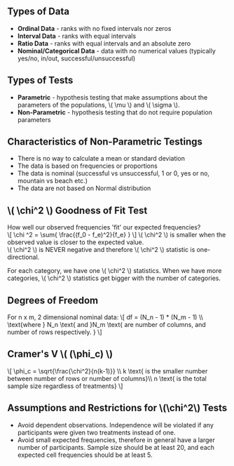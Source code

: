<!--
.. title: Inferential Statistics - Chi-Squared Tests
.. slug: lesson-16
.. date: 2016-11-09 13:10:55 UTC+08:00
.. tags:
.. category:
.. link:
.. description:
.. type: text
-->

## Types of Data     
- **Ordinal Data** - ranks with no fixed intervals nor zeros   
- **Interval Data** - ranks with equal intervals     
- **Ratio Data** - ranks with equal intervals and an absolute zero   
- **Nominal/Categorical Data** - data with no numerical values (typically yes/no, in/out, successful/unsuccessful)    


## Types of Tests     
- **Parametric** - hypothesis testing that make assumptions about the parameters of the populations, \\( \mu \\) and \\( \sigma \\).
- **Non-Parametric** - hypothesis testing that do not require population parameters

## Characteristics of Non-Parametric Testings    
- There is no way to calculate a mean or standard deviation      
- The data is based on frequencies or proportions    
- The data is nominal (successful vs unsuccessful, 1 or 0, yes or no, mountain vs beach etc.)    
- The data are not based on Normal distribution    

## \\( \chi^2 \\) Goodness of Fit Test    
How well our observed frequencies 'fit' our expected frequencies?   
\\[
  \chi ^2 = \sum{ \frac{(f_0 - f_e)^2}{f_e} }
\\]
\\( \chi^2 \\) is smaller when the observed value is closer to the expected value.     
\\( \chi^2 \\) is NEVER negative and therefore \\( \chi^2 \\) statistic is one-directional.     

For each category, we have one \\( \chi^2 \\) statistics.  When we have more categories, \\( \chi^2 \\) statistics get bigger with the number of categories.    

## Degrees of Freedom    
For n x m, 2 dimensional nominal data:
\\[
  df = (N_n - 1) * (N_m - 1) \\\\
  \text{where } N_n \text{ and }N_m \text{ are number of columns, and number of rows respectively. }
\\]

## Cramer's V \\( (\phi_c) \\)   
\\[
  \phi_c = \sqrt{\frac{\chi^2}{n(k-1)}}  \\\\
  k \text{ is the smaller number between number of rows or number of columns}\\\\
  n \text{ is the total sample size regardless of treatments}
\\]

## Assumptions and Restrictions for \\(\chi^2\\) Tests    
- Avoid dependent observations.  Independence will be violated if any participants were given two treatments instead of one.     
- Avoid small expected frequencies, therefore in general have a larger number of participants.   Sample size should be at least 20, and each expected cell frequencies should be at least 5.    
